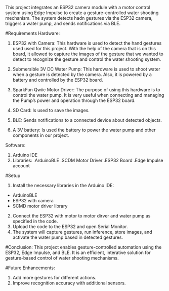 This project integrates an ESP32 camera module with a motor control system using Edge Impulse to create a gesture-controlled water shooting mechanism. The system detects hadn gestures via the ESP32 camera, triggers a water pump, and sends notifications via BLE.

#Requirements
Hardware:

1. ESP32 with Camera: This hardware is used to detect the hand gestures used
  used for this project. With the help of the camera that is on this board, it allowed to
  capture the images of the gesture that we wanted to detect to recognize the
  gesture and control the water shooting system.

3. Submersible 3V DC Water Pump: This hardware is used to shoot water when a
  gesture is detected by the camera. Also, it is powered by a battery and
  controlled by the ESP32 board.

5. SparkFun Qwiic Motor Driver: The purpose of using this hardware is to control
  the water pump. It is very useful when connecting and managing the Pump’s
  power and operation through the ESP32 board.

7. SD Card: Is used to save the images.
   
8. BLE: Sends notifications to a connected device about detected objects.
    
9. A 3V battery: Is used the battery to power the water pump and other components
in our project.

Software:
1. Arduino IDE
2. Libraries:
   .ArduinoBLE
   .SCDM Motor Driver
   .ESP32 Board
   .Edge Impulse account



#Setup
1. Install the necessary libraries in the Arduino IDE:
  * ArduinoBLE
  * ESP32 with camera 
  * SCMD motor driver library

2. Connect the ESP32 with motor to motor dirver and water pump as specified in the code.
3. Upload the code to the ESP32 and open Serial Monitor.
4. The system will capture gestures, run inference, store images, and activate the water pump based in detected gestures.


#Conclusion:
This project enables gesture-controlled automation using the ESP32, Edge Impulse, and BLE. It is an efficient, interative solution for gesture-based control of water shooting mechanisms.

#Future Enhancements:
1. Add more gestures for different actions.
2. Improve recognition accuracy with additional sensors.


